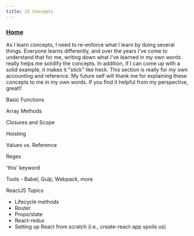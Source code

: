 ```yaml
---
title: JS Concepts
---
```

### [Home](https://calvincheng.dev)

As I learn concepts, I need to re-enforce what I learn by doing several things. Everyone learns differently, and over the years I've come to understand that for me, writing down what I've learned in my own words really helps me solidify the concepts. In addition, if I can come up with a solid example, it makes it "stick" like heck. This section is really for my own accounting and reference. My future self will thank me for explaining these concepts to me in my own words. If you find it helpful from my perspective, great!! 

Basic Functions

Array Methods

Closures and Scope

Hoisting

Values vs. Reference

Regex

'this' keyword

Tools - Babel, Gulp, Webpack, more

ReactJS Topics
* Lifecycle methods
* Router
* Props/state
* React-redux
* Setting up React from scratch (i.e., create-react-app spoils us)
